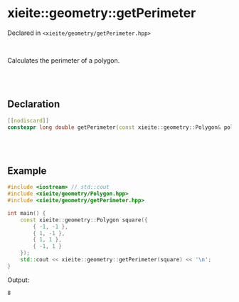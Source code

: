 # xieite::geometry::getPerimeter
Declared in `<xieite/geometry/getPerimeter.hpp>`

<br/>

Calculates the perimeter of a polygon.

<br/><br/>

## Declaration
```cpp
[[nodiscard]]
constexpr long double getPerimeter(const xieite::geometry::Polygon& polygon) noexcept;
```

<br/><br/>

## Example
```cpp
#include <iostream> // std::cout
#include <xieite/geometry/Polygon.hpp>
#include <xieite/geometry/getPerimeter.hpp>

int main() {
	const xieite::geometry::Polygon square({
		{ -1, -1 },
		{ 1, -1 },
		{ 1, 1 },
		{ -1, 1 }
	});
	std::cout << xieite::geometry::getPerimeter(square) << '\n';
}
```
Output:
```
8
```
